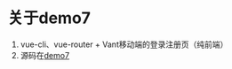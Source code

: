 # 关于demo7

 1. vue-cli、vue-router + Vant移动端的登录注册页（纯前端）
 2. 源码在[demo7][1]

[1]: https://github.com/LIAO-QI/Shiina-repository/tree/demo7